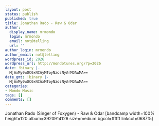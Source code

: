 ```yaml
---
layout: post
status: publish
published: true
title: Jonathan Rado - Raw & Odar
author:
  display_name: mrmondo
  login: mrmondo
  email: not@telling
  url: ''
author_login: mrmondo
author_email: not@telling
wordpress_id: 2026
wordpress_url: http://mondotunes.org/?p=2026
date: !binary |-
  MjAxMy0wOC0xNCAyMToyNzozNyArMDAwMA==
date_gmt: !binary |-
  MjAxMy0wOC0xNCAxMToyNzozNyArMDAwMA==
categories:
- Mondo Music
tags: []
comments: []
---
```

Jonathan Rado (Singer of Foxygen) - Raw & Odar
[bandcamp width=100% height=120 album=3920914129 size=medium bgcol=ffffff linkcol=0687f5]

